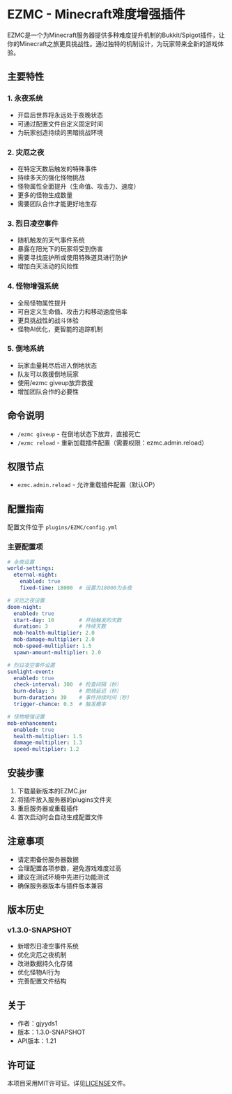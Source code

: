 # EZMC - Minecraft难度增强插件

EZMC是一个为Minecraft服务器提供多种难度提升机制的Bukkit/Spigot插件，让你的Minecraft之旅更具挑战性。通过独特的机制设计，为玩家带来全新的游戏体验。

## 主要特性

### 1. 永夜系统
- 开启后世界将永远处于夜晚状态
- 可通过配置文件自定义固定时间
- 为玩家创造持续的黑暗挑战环境

### 2. 灾厄之夜
- 在特定天数后触发的特殊事件
- 持续多天的强化怪物挑战
- 怪物属性全面提升（生命值、攻击力、速度）
- 更多的怪物生成数量
- 需要团队合作才能更好地生存

### 3. 烈日凌空事件
- 随机触发的天气事件系统
- 暴露在阳光下的玩家将受到伤害
- 需要寻找庇护所或使用特殊道具进行防护
- 增加白天活动的风险性

### 4. 怪物增强系统
- 全局怪物属性提升
- 可自定义生命值、攻击力和移动速度倍率
- 更具挑战性的战斗体验
- 怪物AI优化，更智能的追踪机制

### 5. 倒地系统
- 玩家血量耗尽后进入倒地状态
- 队友可以救援倒地玩家
- 使用/ezmc giveup放弃救援
- 增加团队合作的必要性

## 命令说明
- `/ezmc giveup` - 在倒地状态下放弃，直接死亡
- `/ezmc reload` - 重新加载插件配置（需要权限：ezmc.admin.reload）

## 权限节点
- `ezmc.admin.reload` - 允许重载插件配置（默认OP）

## 配置指南
配置文件位于 `plugins/EZMC/config.yml`

### 主要配置项
```yaml
# 永夜设置
world-settings:
  eternal-night:
    enabled: true
    fixed-time: 18000  # 设置为18000为永夜

# 灾厄之夜设置
doom-night:
  enabled: true
  start-day: 10        # 开始触发的天数
  duration: 3          # 持续天数
  mob-health-multiplier: 2.0
  mob-damage-multiplier: 2.0
  mob-speed-multiplier: 1.5
  spawn-amount-multiplier: 2.0

# 烈日凌空事件设置
sunlight-event:
  enabled: true
  check-interval: 300  # 检查间隔（秒）
  burn-delay: 3        # 燃烧延迟（秒）
  burn-duration: 30    # 事件持续时间（秒）
  trigger-chance: 0.3  # 触发概率

# 怪物增强设置
mob-enhancement:
  enabled: true
  health-multiplier: 1.5
  damage-multiplier: 1.3
  speed-multiplier: 1.2
```

## 安装步骤
1. 下载最新版本的EZMC.jar
2. 将插件放入服务器的plugins文件夹
3. 重启服务器或重载插件
4. 首次启动时会自动生成配置文件

## 注意事项
- 请定期备份服务器数据
- 合理配置各项参数，避免游戏难度过高
- 建议在测试环境中先进行功能测试
- 确保服务器版本与插件版本兼容

## 版本历史
### v1.3.0-SNAPSHOT
- 新增烈日凌空事件系统
- 优化灾厄之夜机制
- 改进数据持久化存储
- 优化怪物AI行为
- 完善配置文件结构

## 关于
- 作者：gjyyds1
- 版本：1.3.0-SNAPSHOT
- API版本：1.21

## 许可证

本项目采用MIT许可证。详见[LICENSE](LICENSE)文件。